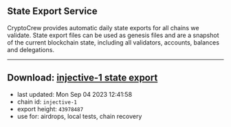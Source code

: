 ## State Export Service
CryptoCrew provides automatic daily state exports for all chains we validate. State export files can be used as genesis files and are a snapshot of the current blockchain state, including all validators, accounts, balances and delegations.

---
**Download: [injective-1 state export](https://dl.ccvalidators.com/SERVICE/injective/injective-1_export_43978487.json)**
---

- last updated: Mon Sep 04 2023 12:41:58
- chain id: `injective-1`
- export height: `43978487`
- use for: airdrops, local tests, chain recovery
